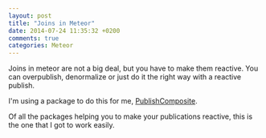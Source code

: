 ```yaml
---
layout: post
title: "Joins in Meteor"
date: 2014-07-24 11:35:32 +0200
comments: true
categories: Meteor
---
```


Joins in meteor are not a big deal, but you have to make them reactive.
You can overpublish, denormalize or just do it the right way with a reactive publish.

I'm using a package to do this for me, [PublishComposite]("http://atmospherejs.com/package/publish-composite").

Of all the packages helping you to make your publications reactive, this is the one that I got to work easily.
